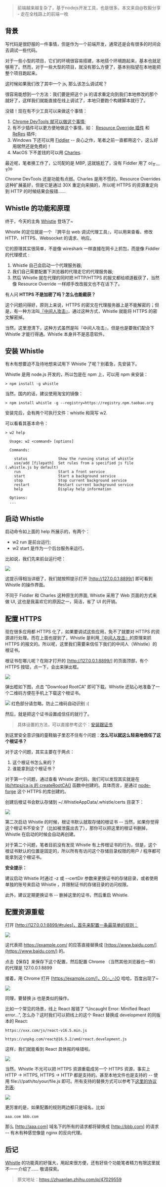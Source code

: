 > 前端越来越复杂了，基于nodejs开发工具，也是很多。本文来自@牧毅分享 - 走在全栈路上的前端一枚

## 背景

写代码是很舒服的一件事情，但是作为一个前端开发，通常还是会有很多的时间会去调试一些代码。

对于一些小型的项目，它们的环境很容易搭建，本地搭个环境跑起来，基本也就足够用了。然而，对于一些大型的项目，就没有那么方便了，基本别指望在本地能把整个项目跑起来。

这时候如果我们改了其中一个 js, 那么该怎么调试呢？

很容易能想到一个方法：我们要是把这个 js 的请求重定向到我们本地修改的那个就好了，这样我们就能直接在线上调试了，本地只要跑个构建脚本就行了。

没错！现在有不少工具可以来做这个事情：

1. [Chrome DevTools 就可以做这个事情](https://umaar.com/dev-tips/162-network-overrides/);
2. 有不少插件可以更方便地做这个事情，如： [Resource Override 插件](https://chrome.google.com/webstore/detail/resource-override/pkoacgokdfckfpndoffpifphamojphii) 和 [ReRes](https://chrome.google.com/webstore/detail/reres/gieocpkbblidnocefjakldecahgeeica) 插件;
3.  Windows 下还可以用 [Fiddler](https://www.telerik.com/fiddler) -- 良心之作，笔者之前一直都用这个，这么好用居然还是免费的！
4.  MacOS 下不差钱的可以用 [Charles](https://www.charlesproxy.com/).

最近呢，笔者换工作了，公司配的是 MBP, 这就尴尬了，没有 Fiddler 用了 o(╥﹏╥)o

Chrome DevTools 还是功能有点弱。Charles 是用不惯的。Resource Overrides 这种扩展虽好，但是它是通过 30X 重定向来搞的，所以呢 HTTPS 的资源重定向到 HTTP 的时候结果会报错……

## Whistle 的功能和原理

终于，今天的主角 [Whistle](http://wproxy.org/whistle/) 登场了~

Whistle 的定位就是一个 『跨平台 web 调试代理工具』，可以用来查看、修改 HTTP、HTTPS、Websocket 的请求、响应。

它的原理其实很简单，不是像 wireshark 一样直接在网卡上抓包，而是像 Fiddler 的代理模式 :

1. Whistle 自己会启动一个代理服务器;
2. 我们自己需要配置下浏览器的代理走它的代理服务器;
3. 然后 Whistle 就在代理的同时把 HTTP/HTTPS 的报文都给顺道截获了，当然像 Resource Override 一样顺手改改报文也不在话下了。

有人问 **HTTPS 不是加密了吗？怎么也能截获？**

这个问题问得好，原则上来说，HTTPS 的密文在代理服务器上是不能解密的；但是，有一种方法叫[『中间人攻击』](https://zh.wikipedia.org/wiki/%E4%B8%AD%E9%97%B4%E4%BA%BA%E6%94%BB%E5%87%BB)，通过这种方式，Whistle 就能将 HTTPS 的密文解密掉。

当然，这里澄清下，这种方式虽然是叫『中间人攻击』，但是也是要我们配合下 Whistle 才能行得通。Whistle 本身并不是恶意软件。

## 安装 Whistle

有木有想要迫不及待地想来试用下 Whistle 了呢？别着急，先安装下。

Whistle 是用 node.js 开发的，所以包是在 npm 上，可以用 npm 来安装：

```
> npm install -g whistle

```

当然，国内的话，建议使用淘宝的镜像：

```
> npm install whistle -g --registry=https://registry.npm.taobao.org

```

安装完后，会有两个可执行文件：whistle 和简写 w2.

可以看看其基本命令：

```
> w2 help

  Usage: w2 <command> [options]

  Commands:

    status              Show the running status of whistle
    use/add [filepath]  Set rules from a specified js file (.whistle.js by default)
    run                 Start a front service
    start               Start a background service
    stop                Stop current background service
    restart             Restart current background service
    help                Display help information

  Options:
  ...

```

## 启动 Whistle

启动命令如上面的 help 所展示的，有两个：

*  w2 run 是前台运行;
*  w2 start 是作为一个后台服务来运行。

比如说，我们先来前台运行吧：

![](http://cdn.chenrf.com/blog/814263fae052c94924bf9e222d8493b0.jpg)

这提示得相当详细了，我们就按照提示打开 [http://127.0.0.1:8899/] 即可看到 Whistle 的操作界面。

不同于 Fiddler 和 Charles 这种原生的界面, Whistle 采用了 Web 页面的方式来做 UI, 这也是我喜欢它的原因之一，简洁，省了 UI 的开销。

## 配置 HTTPS

现在很多应用都 HTTPS 化了，如果要调试这些应用，免不了就要对 HTTPS 的资源进行处理。而在上面也提到了，Whistle 是利用[『中间人攻击』](https://zh.wikipedia.org/wiki/%E4%B8%AD%E9%97%B4%E4%BA%BA%E6%94%BB%E5%87%BB)的原理来抓 HTTPS 的报文的。所以呢，这里我们需要来信任下我们的中间人（Whistle）的根证书。

根证书在哪儿呢？在刚才打开的 [http://127.0.0.1:8899/] 的页面顶部，有个 HTTPS 按钮，点一下，会出来弹出框。

![](http://cdn.chenrf.com/blog/d19b90dad719b994c08028de0a322323.jpg)

弹出框如下图，点击 "Download RootCA" 即可下载。Whistle 还贴心地准备了一个二维码方便在手机上下载这个根证书。

![](http://cdn.chenrf.com/blog/c9fe71c066286330d08a76dea87ca088.jpg) 红色部分请忽略，防止二维码自动识别 :(

然后，就是把这个证书设置成信任的就行了。

> 具体设置的方法，可以直接参考这个：[安装跟证书](http://wproxy.org/whistle/webui/https.html#%E5%AE%89%E8%A3%85%E6%A0%B9%E8%AF%81%E4%B9%A6)

到这里安全意识强的童鞋脑子里忍不住有个问题：**怎么可以就这么轻易地信任了这个根证书？**

对于这个问题，其实主要在于两点：

1. 这个根证书怎么来的？
2. 谁能拿到这个根证书？

对于第一个问题，通过查看 Whistle 源代码，我们可以发现其实就是在 [lib/https/ca.js 的 createRootCA()](https://github.com/avwo/whistle/blob/master/lib/https/ca.js#L199) 函数中创建的。具体而言，是通过 [node-forge](https://www.npmjs.com/package/node-forge) 这个 HTTPS 的库创建的。

创建后根证书会默认存储到 ~/.WhistleAppData/.whistle/certs 目录下：

![](http://cdn.chenrf.com/blog/667b4cce9a9b13b94f6b875f66b8574f.jpg)

第二次启动 Whistle 的时候，根证书默认就取存储的根证书 -- 当然，如果你觉得这个根证书不安全了（比如被泄露出去了），那你可以把这里的根证书删掉，Whistle 在启动的时候会自动再创建。

对于第二个问题，笔者目前没有发现 Whistle 有上传根证书的行为，但是，这个根证书默认的位置是固定的，所以所有有访问这个存储目录权限的用户 / 程序都可能拿到这个根证书。

**安全提示：**

建议启动 Whistle 时通过 -z 或 --certDir 参数来更换证书的存储目录，或者使用单独的账号来启动 Whistle ，并限制证书的存储目录的访问权限。

此外，建议定期更换证书 -- 删掉这里的证书，然后重启 Whistle.

## 配置资源重载

打开 [http://127.0.0.1:8899/#rules]，首先来配置一条最简单的规则：

![](http://cdn.chenrf.com/blog/ea97b970e298094b342f91d6e127295f.jpg)

这代表把 https://example.com/ 的应答直接替换成 [https://www.baidu.com/](https://www.baidu.com/) 的。

点击【保存】来保存下这个配置，然后配置 Chrome （当然其他浏览器也一样） 的代理是 127.0.0.1:8899

接着，用 Chrome 打开 [https://example.com/]，O(∩_∩)O 哈哈，百度出现了~

![](http://cdn.chenrf.com/blog/204ac1fee8cb7ac6fbac1a1458fb358b.jpg)

同理，要替换 js 也是类似的操作。

比如一个常见的场景，线上 React 报错了 “Uncaught Error: Minified React error...”, 怎么办？这时我们可以把线上的这个 React 替换成 development 的同版本的 React:

```
https://xxx.com/js/react-v16.5.min.js 

https://unpkg.com/react@16.5.2/umd/react.development.js

```

这样，我们就能看到 React 具体报的啥错啦。

![](http://cdn.chenrf.com/blog/8a303eef186596439e2f713e2efaeb82.gif)

当然，Whistle 不光可以把 HTTPS 资源重载成另一个 HTTPS 资源，事实上 HTTP -> HTTPS, HTTPS -> HTTP 都是支持的。甚至本地文件也是支持的 -- 使用 file:///path/to/your/file.js 即可。所有支持的替换方式可以参考下[这里的协议列表](https://wproxy.org/whistle/rules/rule/):

![](http://cdn.chenrf.com/blog/8ea091c665bc3ba2fd377cebc8b98af9.jpg)

更厉害的是，如果配置的规则两边都只是域名，比如

```
aaa.com bbb.com

```

那么 [http://aaa.com] 域名下的所有的请求都将替换成 [http://bbb.com] 的请求 -- 有木有种感觉像是 nginx 的反向代理。

## 后记

[Whistle](http://wproxy.org/whistle) 的功能真的好强大，用起来很方便，还有好些个功能笔者精力有限这里就不一一介绍了…… 敬请探索。

> 原文地址：https://zhuanlan.zhihu.com/p/47029559